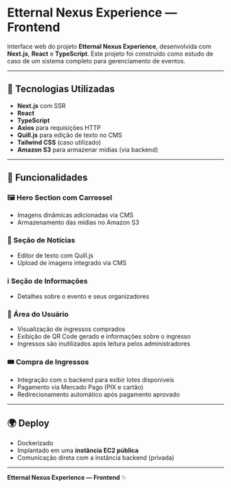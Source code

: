# Etternal Nexus Experience — Frontend

Interface web do projeto **Etternal Nexus Experience**, desenvolvida com **Next.js**, **React** e **TypeScript**. Este projeto foi construído como estudo de caso de um sistema completo para gerenciamento de eventos.

---

## 🧰 Tecnologias Utilizadas

- **Next.js** com SSR
- **React**
- **TypeScript**
- **Axios** para requisições HTTP
- **Quill.js** para edição de texto no CMS
- **Tailwind CSS** (caso utilizado)
- **Amazon S3** para armazenar mídias (via backend)

---

## 🌟 Funcionalidades

### 🖼️ Hero Section com Carrossel

- Imagens dinâmicas adicionadas via CMS
- Armazenamento das mídias no Amazon S3

### 📰 Seção de Notícias

- Editor de texto com Quill.js
- Upload de imagens integrado via CMS

### ℹ️ Seção de Informações

- Detalhes sobre o evento e seus organizadores

### 👤 Área do Usuário

- Visualização de ingressos comprados
- Exibição de QR Code gerado e informações sobre o ingresso
- Ingressos são inutilizados após leitura pelos administradores

### 🎟️ Compra de Ingressos

- Integração com o backend para exibir lotes disponíveis
- Pagamento via Mercado Pago (PIX e cartão)
- Redirecionamento automático após pagamento aprovado

---

## 🌍 Deploy

- Dockerizado
- Implantado em uma **instância EC2 pública**
- Comunicação direta com a instância backend (privada)

---

**Etternal Nexus Experience — Frontend** ✨
